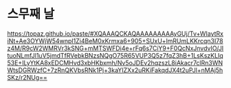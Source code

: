 # 스무째 날

https://topaz.github.io/paste/#XQAAAQCKAQAAAAAAAAAyGUj/Tv+WIaytRxiNt+Ae3OYWjW54wnpI1Zi4BeM0xKrmxa6+905+SUxU+lmRUmLKKrcqn3I78z4M/R9cW2WMRVr3kSNG+mMTSWFDi4e+rFq6s7CiY9+F0QcNxJnvdvIO/JItuoNLmfJl1uV5jmdTfRVebkBNzsNQgO75R65VUP3Q5z7fqZ3hB+1LsKszKLIq53E+ILyYtKA8xEDCMHvd3xbHKbxmh/Nv5oJDEv2hqzszL8iAkacr7clRn3WNWtsDGRWzfC+7zRnQKVbsRNk1Pj+3kaYIZXx2uRKiFakqdJX4t2uPJl+nMAj5hSKz/r2NUg==
